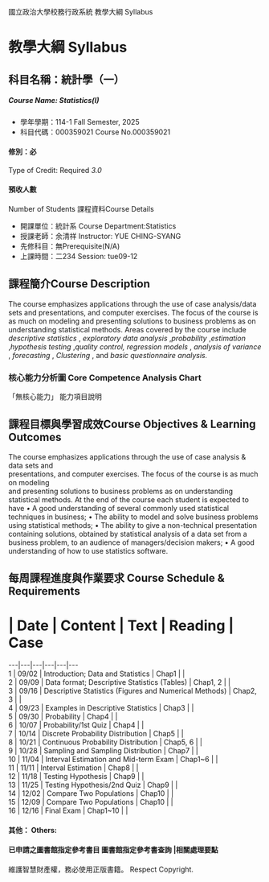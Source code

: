國立政治大學校務行政系統 教學大綱 Syllabus
# 教學大綱 Syllabus
##  科目名稱：統計學（一）
#####  Course Name: Statistics(I)
  * 學年學期：114-1 Fall Semester, 2025 
  * 科目代碼：000359021 Course No.000359021
#### 修別：必
Type of Credit: Required 
_3.0_
#### 預收人數
Number of Students
課程資料Course Details
  * 開課單位：統計系 Course Department:Statistics 
  * 授課老師：余清祥 Instructor: YUE CHING-SYANG 
  * 先修科目：無Prerequisite(N/A)
  * 上課時間：二234 Session: tue09-12
##  課程簡介Course Description
The course emphasizes applications through the use of case analysis/data sets and presentations, and computer exercises. The focus of the course is as much on modeling and presenting solutions to business problems as on understanding statistical methods. Areas covered by the course include _descriptive statistics_ , _exploratory data analysis_ ,_probability_ ,_estimation_ ,_hypothesis testing_ ,_quality control,_ _regression models_ , _analysis of variance_ , _forecasting_ , _Clustering_ , and _basic questionnaire analysis._
###  核心能力分析圖 Core Competence Analysis Chart
「無核心能力」 
能力項目說明
##  課程目標與學習成效Course Objectives & Learning Outcomes 
The course emphasizes applications through the  use  of  case analysis & data  sets  and  
presentations, and computer exercises. The focus of the course is as much on modeling  
and  presenting solutions to business problems as on understanding statistical methods. 
At the end of the course each student is expected to have
_•_ A good understanding of several commonly used statistical techniques in business;
• The ability to model and solve business problems using statistical methods;
• The ability to give a non-technical presentation containing solutions, obtained by statistical analysis of a data set from a business problem, to an audience of managers/decision makers;
• A good understanding of how to use statistics software.
##  每周課程進度與作業要求 Course Schedule & Requirements
# |  Date |  Content |  Text |  Reading |  Case  
---|---|---|---|---|---  
1 |  09/02 |  Introduction; Data and Statistics |  Chap1 |  |   
2 |  09/09 |  Data format; Descriptive Statistics (Tables) |  Chap1, 2 |  |   
3 |  09/16 |  Descriptive Statistics (Figures and Numerical Methods) |  Chap2, 3 |  |   
4 |  09/23 |  Examples in Descriptive Statistics |  Chap3 |  |   
5 |  09/30 |  Probability |  Chap4 |  |   
6 |  10/07 |  Probability/1st Quiz |  Chap4 |  |   
7 |  10/14 |  Discrete Probability Distribution |  Chap5 |  |   
8 |  10/21 |  Continuous Probability Distribution |  Chap5, 6 |  |   
9 |  10/28 |  Sampling and Sampling Distribution  |  Chap7 |  |   
10 |  11/04 |  Interval Estimation and Mid-term Exam |  Chap1~6 |  |   
11 |  11/11 |  Interval Estimation |  Chap8 |  |   
12 |  11/18 |  Testing Hypothesis |  Chap9 |  |   
13 |  11/25 |  Testing Hypothesis/2nd Quiz |  Chap9 |  |   
14 |  12/02 |  Compare Two Populations |  Chap10 |  |   
15 |  12/09 |  Compare Two Populations  |  Chap10 |  |   
16 |  12/16 |  Final Exam |  Chap1~10 |  |   
####  其他： Others:
####  已申請之圖書館指定參考書目  圖書館指定參考書查詢 |相關處理要點
維護智慧財產權，務必使用正版書籍。 Respect Copyright.